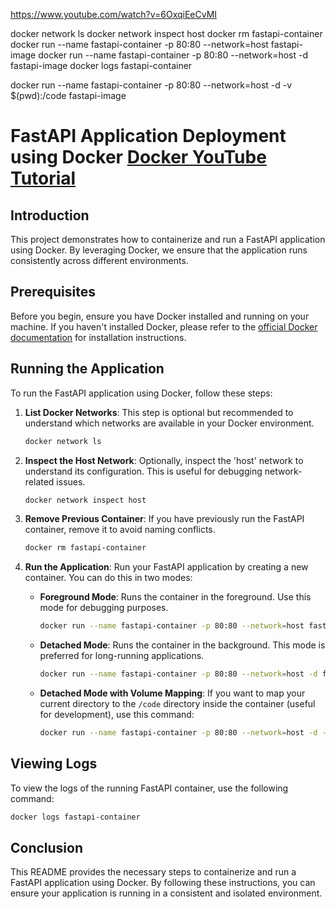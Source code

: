 https://www.youtube.com/watch?v=6OxqiEeCvMI

docker network ls
docker network inspect host
docker rm fastapi-container 
docker run --name fastapi-container -p 80:80 --network=host fastapi-image
docker run --name fastapi-container -p 80:80 --network=host -d fastapi-image
docker logs fastapi-container

docker run --name fastapi-container -p 80:80 --network=host -d -v $(pwd):/code fastapi-image

# FastAPI Application Deployment using Docker  [Docker YouTube Tutorial](https://www.youtube.com/watch?v=6OxqiEeCvMI)

## Introduction

This project demonstrates how to containerize and run a FastAPI application using Docker. By leveraging Docker, we ensure that the application runs consistently across different environments.

## Prerequisites

Before you begin, ensure you have Docker installed and running on your machine. If you haven't installed Docker, please refer to the [official Docker documentation](https://docs.docker.com/get-docker/) for installation instructions.

## Running the Application

To run the FastAPI application using Docker, follow these steps:

1. **List Docker Networks**: This step is optional but recommended to understand which networks are available in your Docker environment.
   ```bash
   docker network ls
   ```

2. **Inspect the Host Network**: Optionally, inspect the 'host' network to understand its configuration. This is useful for debugging network-related issues.
   ```bash
   docker network inspect host
   ```

3. **Remove Previous Container**: If you have previously run the FastAPI container, remove it to avoid naming conflicts.
   ```bash
   docker rm fastapi-container
   ```

4. **Run the Application**: Run your FastAPI application by creating a new container. You can do this in two modes:

   - **Foreground Mode**: Runs the container in the foreground. Use this mode for debugging purposes.
     ```bash
     docker run --name fastapi-container -p 80:80 --network=host fastapi-image
     ```

   - **Detached Mode**: Runs the container in the background. This mode is preferred for long-running applications.
     ```bash
     docker run --name fastapi-container -p 80:80 --network=host -d fastapi-image
     ```

   - **Detached Mode with Volume Mapping**: If you want to map your current directory to the `/code` directory inside the container (useful for development), use this command:
     ```bash
     docker run --name fastapi-container -p 80:80 --network=host -d -v $(pwd):/code fastapi-image
     ```

## Viewing Logs

To view the logs of the running FastAPI container, use the following command:

```bash
docker logs fastapi-container
```

## Conclusion

This README provides the necessary steps to containerize and run a FastAPI application using Docker. By following these instructions, you can ensure your application is running in a consistent and isolated environment.

